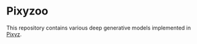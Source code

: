 # Pixyzoo
This repository contains various deep generative models implemented in [Pixyz](https://github.com/masa-su/pixyz).
